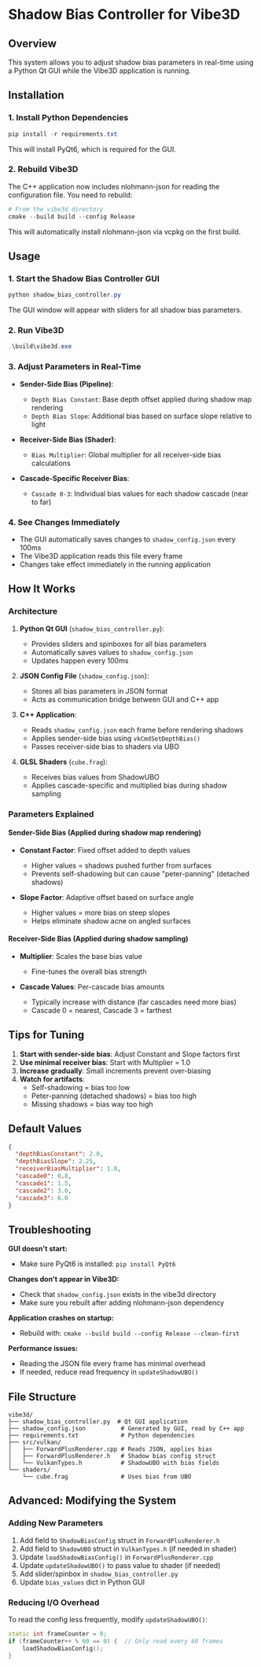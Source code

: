 # Shadow Bias Controller for Vibe3D

## Overview
This system allows you to adjust shadow bias parameters in real-time using a Python Qt GUI while the Vibe3D application is running.

## Installation

### 1. Install Python Dependencies
```powershell
pip install -r requirements.txt
```

This will install PyQt6, which is required for the GUI.

### 2. Rebuild Vibe3D
The C++ application now includes nlohmann-json for reading the configuration file. You need to rebuild:

```powershell
# From the vibe3d directory
cmake --build build --config Release
```

This will automatically install nlohmann-json via vcpkg on the first build.

## Usage

### 1. Start the Shadow Bias Controller GUI
```powershell
python shadow_bias_controller.py
```

The GUI window will appear with sliders for all shadow bias parameters.

### 2. Run Vibe3D
```powershell
.\build\vibe3d.exe
```

### 3. Adjust Parameters in Real-Time
- **Sender-Side Bias (Pipeline)**:
  - `Depth Bias Constant`: Base depth offset applied during shadow map rendering
  - `Depth Bias Slope`: Additional bias based on surface slope relative to light
  
- **Receiver-Side Bias (Shader)**:
  - `Bias Multiplier`: Global multiplier for all receiver-side bias calculations
  
- **Cascade-Specific Receiver Bias**:
  - `Cascade 0-3`: Individual bias values for each shadow cascade (near to far)

### 4. See Changes Immediately
- The GUI automatically saves changes to `shadow_config.json` every 100ms
- The Vibe3D application reads this file every frame
- Changes take effect immediately in the running application

## How It Works

### Architecture
1. **Python Qt GUI** (`shadow_bias_controller.py`):
   - Provides sliders and spinboxes for all bias parameters
   - Automatically saves values to `shadow_config.json`
   - Updates happen every 100ms

2. **JSON Config File** (`shadow_config.json`):
   - Stores all bias parameters in JSON format
   - Acts as communication bridge between GUI and C++ app

3. **C++ Application**:
   - Reads `shadow_config.json` each frame before rendering shadows
   - Applies sender-side bias using `vkCmdSetDepthBias()`
   - Passes receiver-side bias to shaders via UBO

4. **GLSL Shaders** (`cube.frag`):
   - Receives bias values from ShadowUBO
   - Applies cascade-specific and multiplied bias during shadow sampling

### Parameters Explained

#### Sender-Side Bias (Applied during shadow map rendering)
- **Constant Factor**: Fixed offset added to depth values
  - Higher values = shadows pushed further from surfaces
  - Prevents self-shadowing but can cause "peter-panning" (detached shadows)
  
- **Slope Factor**: Adaptive offset based on surface angle
  - Higher values = more bias on steep slopes
  - Helps eliminate shadow acne on angled surfaces

#### Receiver-Side Bias (Applied during shadow sampling)
- **Multiplier**: Scales the base bias value
  - Fine-tunes the overall bias strength
  
- **Cascade Values**: Per-cascade bias amounts
  - Typically increase with distance (far cascades need more bias)
  - Cascade 0 = nearest, Cascade 3 = farthest

## Tips for Tuning

1. **Start with sender-side bias**: Adjust Constant and Slope factors first
2. **Use minimal receiver bias**: Start with Multiplier = 1.0
3. **Increase gradually**: Small increments prevent over-biasing
4. **Watch for artifacts**:
   - Self-shadowing = bias too low
   - Peter-panning (detached shadows) = bias too high
   - Missing shadows = bias way too high

## Default Values
```json
{
  "depthBiasConstant": 2.0,
  "depthBiasSlope": 2.25,
  "receiverBiasMultiplier": 1.0,
  "cascade0": 0.8,
  "cascade1": 1.5,
  "cascade2": 3.0,
  "cascade3": 6.0
}
```

## Troubleshooting

**GUI doesn't start:**
- Make sure PyQt6 is installed: `pip install PyQt6`

**Changes don't appear in Vibe3D:**
- Check that `shadow_config.json` exists in the vibe3d directory
- Make sure you rebuilt after adding nlohmann-json dependency

**Application crashes on startup:**
- Rebuild with: `cmake --build build --config Release --clean-first`

**Performance issues:**
- Reading the JSON file every frame has minimal overhead
- If needed, reduce read frequency in `updateShadowUBO()`

## File Structure
```
vibe3d/
├── shadow_bias_controller.py  # Qt GUI application
├── shadow_config.json          # Generated by GUI, read by C++ app
├── requirements.txt            # Python dependencies
├── src/vulkan/
│   ├── ForwardPlusRenderer.cpp # Reads JSON, applies bias
│   ├── ForwardPlusRenderer.h   # Shadow bias config struct
│   └── VulkanTypes.h           # ShadowUBO with bias fields
└── shaders/
    └── cube.frag               # Uses bias from UBO
```

## Advanced: Modifying the System

### Adding New Parameters
1. Add field to `ShadowBiasConfig` struct in `ForwardPlusRenderer.h`
2. Add field to `ShadowUBO` struct in `VulkanTypes.h` (if needed in shader)
3. Update `loadShadowBiasConfig()` in `ForwardPlusRenderer.cpp`
4. Update `updateShadowUBO()` to pass value to shader (if needed)
5. Add slider/spinbox in `shadow_bias_controller.py`
6. Update `bias_values` dict in Python GUI

### Reducing I/O Overhead
To read the config less frequently, modify `updateShadowUBO()`:
```cpp
static int frameCounter = 0;
if (frameCounter++ % 60 == 0) {  // Only read every 60 frames
    loadShadowBiasConfig();
}
```
